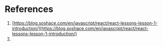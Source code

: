 # References

1. [https://blog.soshace.com/en/javascript/react/react-lessons-lesson-1-introduction/](https://blog.soshace.com/en/javascript/react/react-lessons-lesson-1-introduction/)
2. 

